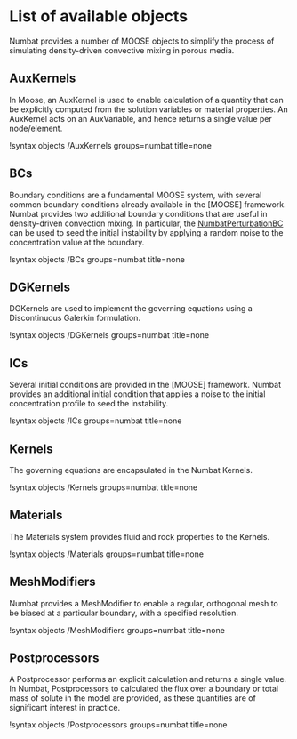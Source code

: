 # List of available objects

Numbat provides a number of MOOSE objects to simplify the process of simulating density-driven convective mixing in porous media.

## AuxKernels

In Moose, an AuxKernel is used to enable calculation of a quantity that can be explicitly computed from the solution variables or material properties. An AuxKernel acts on an AuxVariable, and hence returns a single value per node/element.

!syntax objects /AuxKernels groups=numbat title=none

## BCs

Boundary conditions are a fundamental MOOSE system, with several common boundary conditions already available in the [MOOSE] framework. Numbat provides two additional boundary conditions that are useful in density-driven convection mixing. In particular, the [NumbatPerturbationBC](/BCs/NumbatPerturbationBC.m) can be used to seed the initial instability by applying a random noise to the concentration value at the boundary.

!syntax objects /BCs groups=numbat title=none

## DGKernels

DGKernels are used to implement the governing equations using a Discontinuous Galerkin formulation.

!syntax objects /DGKernels groups=numbat title=none

## ICs

Several initial conditions are provided in the [MOOSE] framework. Numbat provides an additional initial condition that applies a noise to the initial concentration profile to seed the instability.

!syntax objects /ICs groups=numbat title=none

## Kernels

The governing equations are encapsulated in the Numbat Kernels.

!syntax objects /Kernels groups=numbat title=none

## Materials

The Materials system provides fluid and rock properties to the Kernels.

!syntax objects /Materials groups=numbat title=none

## MeshModifiers

Numbat provides a MeshModifier to enable a regular, orthogonal mesh to be biased at a particular boundary, with a specified resolution.

!syntax objects /MeshModifiers groups=numbat title=none

## Postprocessors

A Postprocessor performs an explicit calculation and returns a single value. In Numbat, Postprocessors to calculated the flux over a boundary or total mass of solute in the model are provided, as these quantities are of significant interest in practice.

!syntax objects /Postprocessors groups=numbat title=none
